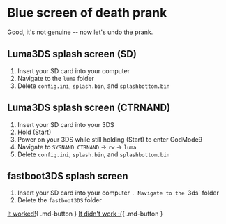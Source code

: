# Blue screen of death prank

Good, it's not genuine -- now let's undo the prank.

## Luma3DS splash screen (SD)

1. Insert your SD card into your computer
1. Navigate to the `luma` folder
1. Delete `config.ini`, `splash.bin`, and `splashbottom.bin`

## Luma3DS splash screen (CTRNAND)

1. Insert your SD card into your 3DS
1. Hold (Start)
1. Power on your 3DS while still holding (Start) to enter GodMode9
1. Navigate to `SYSNAND CTRNAND` -> `rw` -> `luma`
1. Delete `config.ini`, `splash.bin`, and `splashbottom.bin`

## fastboot3DS splash screen

1. Insert your SD card into your computer
`. Navigate to the `3ds` folder
1. Delete the `fastboot3DS` folder

[It worked!](/troubleshoot/issue/success){ .md-button }
[It didn't work :(](/troubleshoot/issue/failure){ .md-button }